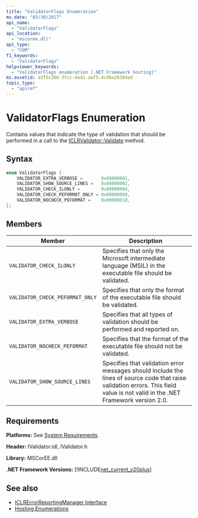 ```yaml
---
title: "ValidatorFlags Enumeration"
ms.date: "03/30/2017"
api_name: 
  - "ValidatorFlags"
api_location: 
  - "mscoree.dll"
api_type: 
  - "COM"
f1_keywords: 
  - "ValidatorFlags"
helpviewer_keywords: 
  - "ValidatorFlags enumeration [.NET Framework hosting]"
ms.assetid: a3f5c266-3fcc-4ad1-aaf5-4cdbe26304ad
topic_type: 
  - "apiref"
---
```

# ValidatorFlags Enumeration
Contains values that indicate the type of validation that should be performed in a call to the [ICLRValidator::Validate](../../../../docs/framework/unmanaged-api/hosting/iclrvalidator-validate-method.md) method.  
  
## Syntax  
  
```cpp  
enum ValidatorFlags {  
    VALIDATOR_EXTRA_VERBOSE =       0x00000001,  
    VALIDATOR_SHOW_SOURCE_LINES =   0x00000002,  
    VALIDATOR_CHECK_ILONLY =        0x00000004,  
    VALIDATOR_CHECK_PEFORMAT_ONLY = 0x00000008,  
    VALIDATOR_NOCHECK_PEFORMAT =    0x00000010,  
};  
```  
  
## Members  
  
|Member|Description|  
|------------|-----------------|  
|`VALIDATOR_CHECK_ILONLY`|Specifies that only the Microsoft intermediate language (MSIL) in the executable file should be validated.|  
|`VALIDATOR_CHECK_PEFORMAT_ONLY`|Specifies that only the format of the executable file should be validated.|  
|`VALIDATOR_EXTRA_VERBOSE`|Specifies that all types of validation should be performed and reported on.|  
|`VALIDATOR_NOCHECK_PEFORMAT`|Specifies that the format of the executable file should not be validated.|  
|`VALIDATOR_SHOW_SOURCE_LINES`|Specifies that validation error messages should include the lines of source code that raise validation errors. This field value is not valid in the .NET Framework version 2.0.|  
  
## Requirements  
 **Platforms:** See [System Requirements](../../../../docs/framework/get-started/system-requirements.md).  
  
 **Header:** IValidator.idl, IValidator.h  
  
 **Library:** MSCorEE.dll  
  
 **.NET Framework Versions:** [!INCLUDE[net_current_v20plus](../../../../includes/net-current-v20plus-md.md)]  
  
## See also

- [ICLRErrorReportingManager Interface](../../../../docs/framework/unmanaged-api/hosting/iclrerrorreportingmanager-interface.md)
- [Hosting Enumerations](../../../../docs/framework/unmanaged-api/hosting/hosting-enumerations.md)
